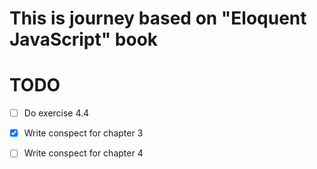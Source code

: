 # This is journey based on "Eloquent JavaScript" book

# TODO
- [ ] Do exercise 4.4
- [x] Write conspect for chapter 3
- [ ] Write conspect for chapter 4

